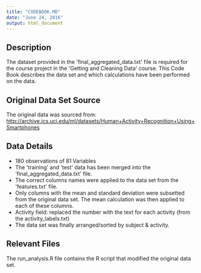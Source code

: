 ```yaml
---
title: "CODEBOOK.MD"
date: "June 24, 2016"
output: html_document
---
```


## Description
The dataset provided in the 'final_aggregated_data.txt' file is required for the course project in the 'Getting and Cleaning Data' course. This Code Book describes the data set and which calculations have been performed on the data.

## Original Data Set Source
The original data was sourced from:
http://archive.ics.uci.edu/ml/datasets/Human+Activity+Recognition+Using+Smartphones

## Data Details
- 180 observations of 81 Variables
- The 'training' and 'test' data has been merged into the 'final_aggregated_data.txt' file.
- The correct columns names were applied to the data set from the 'features.txt' file.
- Only columns with the mean and standard deviation were subsetted from the original data set. The mean calculation was then applied to each of these columns.
- Activity field: replaced the number with the text for each activity (from the activity_labels.txt)
- The data set was finally arranged/sorted by subject & activity.

## Relevant Files
The run_analysis.R file contains the R script that modified the original data set.